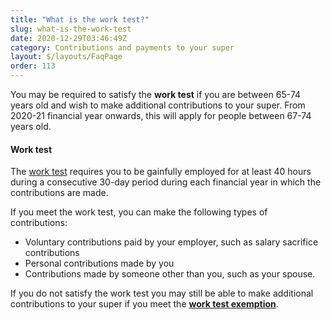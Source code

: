 ```yaml
---
title: "What is the work test?"
slug: what-is-the-work-test
date: 2020-12-29T03:46:49Z
category: Contributions and payments to your super
layout: $/layouts/FaqPage
order: 113
---
```


You may be required to satisfy the **work test** if you are between 65-74 years old and wish to make additional contributions to your super. From 2020-21 financial year onwards, this will apply for people between 67-74 years old.

#### Work test

The [work test](https://www.ato.gov.au/Definitions/?anchor=WorkTest#WorkTest) requires you to be gainfully employed for at least 40 hours during a consecutive 30-day period during each financial year in which the contributions are made.

If you meet the work test, you can make the following types of contributions:

- Voluntary contributions paid by your employer, such as salary sacrifice contributions
- Personal contributions made by you
- Contributions made by someone other than you, such as your spouse.

If you do not satisfy the work test you may still be able to make additional contributions to your super if you meet the [**work test exemption**](https://futuresuper.groovehq.com/help/what-is-the-work-test-exemption).
